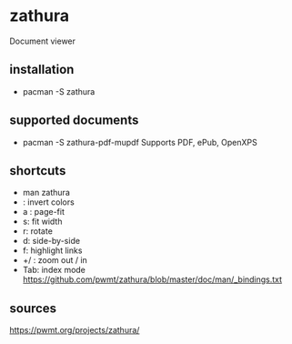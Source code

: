 # zathura
Document viewer

## installation
- pacman -S zathura

## supported documents
- pacman -S zathura-pdf-mupdf
Supports PDF, ePub, OpenXPS

## shortcuts
- man zathura
- <c-r> : invert colors
- a : page-fit
- s: fit width
- r: rotate
- d: side-by-side
- f: highlight links
- +/ : zoom out / in
- Tab: index mode
https://github.com/pwmt/zathura/blob/master/doc/man/_bindings.txt

## sources
https://pwmt.org/projects/zathura/



